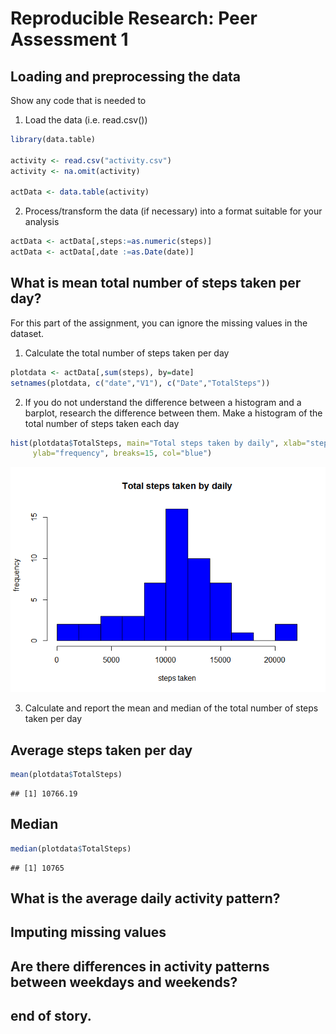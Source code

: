 # Reproducible Research: Peer Assessment 1


## Loading and preprocessing the data

Show any code that is needed to

1. Load the data (i.e. read.csv())


```r
library(data.table)

activity <- read.csv("activity.csv")
activity <- na.omit(activity)

actData <- data.table(activity)
```

2. Process/transform the data (if necessary) into a format suitable for your analysis



```r
actData <- actData[,steps:=as.numeric(steps)]
actData <- actData[,date :=as.Date(date)]
```


## What is mean total number of steps taken per day?

For this part of the assignment, you can ignore the missing values in the dataset.

1. Calculate the total number of steps taken per day


```r
plotdata <- actData[,sum(steps), by=date]
setnames(plotdata, c("date","V1"), c("Date","TotalSteps"))
```

2. If you do not understand the difference between a histogram and a barplot, research the difference between them. Make a histogram of the total number of steps taken each day


```r
hist(plotdata$TotalSteps, main="Total steps taken by daily", xlab="steps taken", 
     ylab="frequency", breaks=15, col="blue")
```

![](PA1_template_files/figure-html/GenerateHistogram-1.png) 

3. Calculate and report the mean and median of the total number of steps taken per day

Average steps taken per day
---------------------------

```r
mean(plotdata$TotalSteps)
```

```
## [1] 10766.19
```
Median
------


```r
median(plotdata$TotalSteps)
```

```
## [1] 10765
```




## What is the average daily activity pattern?



## Imputing missing values



## Are there differences in activity patterns between weekdays and weekends?

## end of story.
